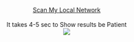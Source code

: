 <p align="center">
<a href="https://roothaxor.github.io/LocalScan/">Scan My Local Network</a><br><br>
<a>It takes 4-5 sec to Show results be Patient</a><br>
<img src="https://media2.giphy.com/media/q9rpJvt5qam0U/200_s.gif">
</p>
